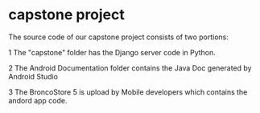 # capstone project

The source code of our capstone project consists of two portions:

1 The "capstone" folder has the Django server code in Python.

2 The Android Documentation folder contains the Java Doc generated by Android Studio

3 The BroncoStore 5 is upload by Mobile developers which contains the andord app code. 
